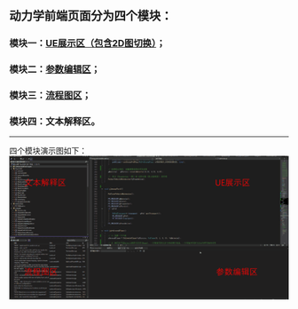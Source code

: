 ## 动力学前端页面分为四个模块：
### 模块一：[UE展示区（包含2D图切换）](前端模块/UE展示区模块功能说明.md)；
### 模块二：[参数编辑区](前端模块/参数编辑区模块功能说明.md)；
### 模块三：[流程图区](前端模块/流程图模块功能说明.md)；
### 模块四：文本解释区。
***

四个模块演示图如下：
![四个模块演示](前端模块/Graph/前端四模块分区.gif)
